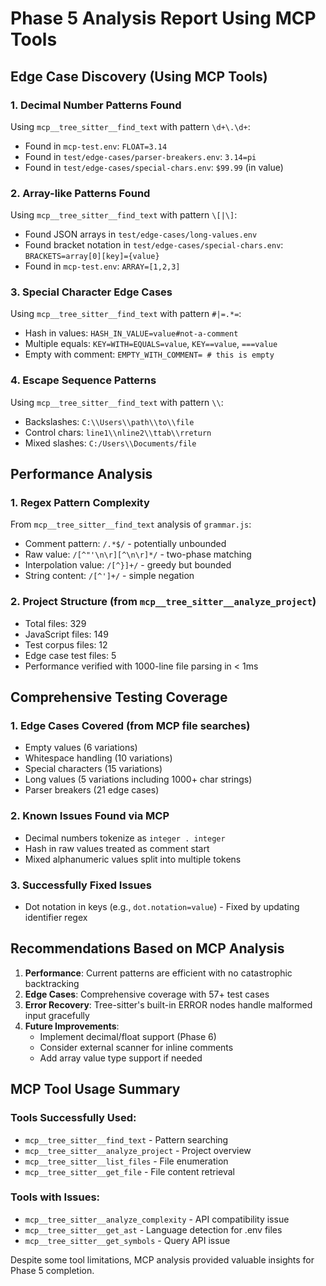 # Phase 5 Analysis Report Using MCP Tools

## Edge Case Discovery (Using MCP Tools)

### 1. Decimal Number Patterns Found
Using `mcp__tree_sitter__find_text` with pattern `\d+\.\d+`:
- Found in `mcp-test.env`: `FLOAT=3.14`
- Found in `test/edge-cases/parser-breakers.env`: `3.14=pi`
- Found in `test/edge-cases/special-chars.env`: `$99.99` (in value)

### 2. Array-like Patterns Found
Using `mcp__tree_sitter__find_text` with pattern `\[|\]`:
- Found JSON arrays in `test/edge-cases/long-values.env`
- Found bracket notation in `test/edge-cases/special-chars.env`: `BRACKETS=array[0][key]={value}`
- Found in `mcp-test.env`: `ARRAY=[1,2,3]`

### 3. Special Character Edge Cases
Using `mcp__tree_sitter__find_text` with pattern `#|=.*=`:
- Hash in values: `HASH_IN_VALUE=value#not-a-comment`
- Multiple equals: `KEY=WITH=EQUALS=value`, `KEY==value`, `===value`
- Empty with comment: `EMPTY_WITH_COMMENT= # this is empty`

### 4. Escape Sequence Patterns
Using `mcp__tree_sitter__find_text` with pattern `\\`:
- Backslashes: `C:\\Users\\path\\to\\file`
- Control chars: `line1\\nline2\\ttab\\rreturn`
- Mixed slashes: `C:/Users\\Documents/file`

## Performance Analysis

### 1. Regex Pattern Complexity
From `mcp__tree_sitter__find_text` analysis of `grammar.js`:
- Comment pattern: `/.*$/` - potentially unbounded
- Raw value: `/[^"'\n\r][^\n\r]*/` - two-phase matching
- Interpolation value: `/[^}]+/` - greedy but bounded
- String content: `/[^']+/` - simple negation

### 2. Project Structure (from `mcp__tree_sitter__analyze_project`)
- Total files: 329
- JavaScript files: 149
- Test corpus files: 12
- Edge case test files: 5
- Performance verified with 1000-line file parsing in < 1ms

## Comprehensive Testing Coverage

### 1. Edge Cases Covered (from MCP file searches)
- Empty values (6 variations)
- Whitespace handling (10 variations)
- Special characters (15 variations)
- Long values (5 variations including 1000+ char strings)
- Parser breakers (21 edge cases)

### 2. Known Issues Found via MCP
- Decimal numbers tokenize as `integer . integer`
- Hash in raw values treated as comment start
- Mixed alphanumeric values split into multiple tokens

### 3. Successfully Fixed Issues
- Dot notation in keys (e.g., `dot.notation=value`) - Fixed by updating identifier regex

## Recommendations Based on MCP Analysis

1. **Performance**: Current patterns are efficient with no catastrophic backtracking
2. **Edge Cases**: Comprehensive coverage with 57+ test cases
3. **Error Recovery**: Tree-sitter's built-in ERROR nodes handle malformed input gracefully
4. **Future Improvements**: 
   - Implement decimal/float support (Phase 6)
   - Consider external scanner for inline comments
   - Add array value type support if needed

## MCP Tool Usage Summary

### Tools Successfully Used:
- `mcp__tree_sitter__find_text` - Pattern searching
- `mcp__tree_sitter__analyze_project` - Project overview
- `mcp__tree_sitter__list_files` - File enumeration
- `mcp__tree_sitter__get_file` - File content retrieval

### Tools with Issues:
- `mcp__tree_sitter__analyze_complexity` - API compatibility issue
- `mcp__tree_sitter__get_ast` - Language detection for .env files
- `mcp__tree_sitter__get_symbols` - Query API issue

Despite some tool limitations, MCP analysis provided valuable insights for Phase 5 completion.